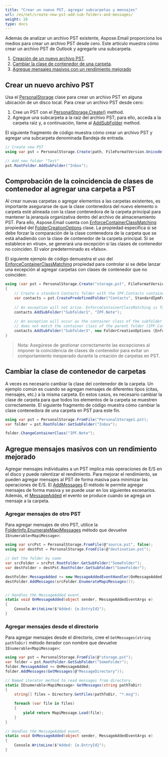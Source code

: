```yaml
---
title: "Crear un nuevo PST, agregar subcarpetas y mensajes"
url: /es/net/create-new-pst-add-sub-folders-and-messages/
weight: 10
type: docs
---
```



Además de analizar un archivo PST existente, Aspose.Email proporciona los medios para crear un archivo PST desde cero. Este artículo muestra cómo crear un archivo PST de Outlook y agregarle una subcarpeta.

1. [Creación de un nuevo archivo PST](#creating-a-new-pst-file).
1. [Cambiar la clase de contenedor de una carpeta](#changing-a-folders-container-class).
1. [Agregue mensajes masivos con un rendimiento mejorado](#add-bulk-messages-with-improved-performance)

## **Crear un nuevo archivo PST**

Usa el [PersonalStorage](https://reference.aspose.com/email/net/aspose.email.storage.pst/personalstorage/) clase para crear un archivo PST en alguna ubicación de un disco local. Para crear un archivo PST desde cero:

1. Cree un PST con el [PersonalStorage.Create()](https://reference.aspose.com/email/net/aspose.email.storage.pst/personalstorage/create/#create/) method.
1. Agregue una subcarpeta a la raíz del archivo PST; para ello, acceda a la carpeta raíz y, a continuación, llame al [AddSubFolder](https://reference.aspose.com/email/net/aspose.email.storage.pst/folderinfo/addsubfolder/#addsubfolder/) method.

El siguiente fragmento de código muestra cómo crear un archivo PST y agregar una subcarpeta denominada Bandeja de entrada.

```csharp
// Create new PST
using var pst = PersonalStorage.Create(path, FileFormatVersion.Unicode);

// Add new folder "Test"
pst.RootFolder.AddSubFolder("Inbox");
```
## **Comprobación de la coincidencia de clases de contenedor al agregar una carpeta a PST**

Al crear nuevas carpetas o agregar elementos a las carpetas existentes, es importante asegurarse de que la clase contenedora del nuevo elemento o carpeta esté alineada con la clase contenedora de la carpeta principal para mantener la jerarquía organizativa dentro del archivo de almacenamiento PST. Para ello, Aspose.Email cuenta con [EnforceContainerClassMatching](https://reference.aspose.com/email/net/aspose.email.storage.pst/foldercreationoptions/enforcecontainerclassmatching/) propiedad del [FolderCreationOptions](https://reference.aspose.com/email/net/aspose.email.storage.pst/foldercreationoptions/#foldercreationoptions-class) clase. La propiedad especifica si se debe forzar la comparación de la clase contenedora de la carpeta que se está añadiendo con la clase de contenedor de la carpeta principal. Si se establece en «true», se generará una excepción si las clases de contenedor no coinciden. El valor predeterminado es «falso».

El siguiente ejemplo de código demuestra el uso del [EnforceContainerClassMatching](https://reference.aspose.com/email/net/aspose.email.storage.pst/foldercreationoptions/enforcecontainerclassmatching/) propiedad para controlar si se debe lanzar una excepción al agregar carpetas con clases de contenedor que no coinciden:

```cs
using (var pst = PersonalStorage.Create("storage.pst", FileFormatVersion.Unicode))
{
    // Create a standard Contacts folder with the IPF.Contacts container class.
    var contacts = pst.CreatePredefinedFolder("Contacts", StandardIpmFolder.Contacts);
   
    // An exception will not arise. EnforceContainerClassMatching is false by default.
    contacts.AddSubFolder("Subfolder1", "IPF.Note");
   
    // An exception will occur as the container class of the subfolder being added (IPF.Note)
    // does not match the container class of the parent folder (IPF.Contact).
    contacts.AddSubFolder("Subfolder3", new FolderCreationOptions {EnforceContainerClassMatching = true, ContainerClass = "IPF.Note"});
}
```

>Nota: Asegúrese de gestionar correctamente las excepciones al imponer la coincidencia de clases de contenedor para evitar un comportamiento inesperado durante la creación de carpetas en PST.

## **Cambiar la clase de contenedor de carpetas**

A veces es necesario cambiar la clase del contenedor de la carpeta. Un ejemplo común es cuando se agregan mensajes de diferentes tipos (citas, mensajes, etc.) a la misma carpeta. En estos casos, es necesario cambiar la clase de carpeta para que todos los elementos de la carpeta se muestren correctamente. El siguiente fragmento de código muestra cómo cambiar la clase contenedora de una carpeta en PST para este fin.

```csharp
using var pst = PersonalStorage.FromFile("PersonalStorage1.pst);
var folder = pst.RootFolder.GetSubFolder("Inbox");

folder.ChangeContainerClass("IPF.Note");
```

## **Agregue mensajes masivos con un rendimiento mejorado**

Agregar mensajes individuales a un PST implica más operaciones de E/S en el disco y puede ralentizar el rendimiento. Para mejorar el rendimiento, se pueden agregar mensajes al PST de forma masiva para minimizar las operaciones de E/S.
El [AddMessages](https://reference.aspose.com/email/net/aspose.email.storage.pst/folderinfo/addmessages/) El método le permite agregar mensajes de forma masiva y se puede usar en los siguientes escenarios. Además, el [MessageAdded](https://reference.aspose.com/email/net/aspose.email.storage.pst/folderinfo/messageadded/) el evento se produce cuando se agrega un mensaje a la carpeta.

### **Agregar mensajes de otro PST**

Para agregar mensajes de otro PST, utilice la [FolderInfo.EnumerateMapiMessages](https://reference.aspose.com/email/net/aspose.email.storage.pst/folderinfo/enumeratemapimessages/) método que devuelve `IEnumerable<MapiMessage>`:

```csharp
using var srcPst = PersonalStorage.FromFile(@"source.pst", false);
using var destPst = PersonalStorage.FromFile(@"destination.pst");

// Get the folder by name
var srcFolder = srcPst.RootFolder.GetSubFolder("SomeFolder");
var destFolder = destPst.RootFolder.GetSubFolder("SomeFolder");

destFolder.MessageAdded += new MessageAddedEventHandler(OnMessageAdded);
destFolder.AddMessages(srcFolder.EnumerateMapiMessages());


// Handles the MessageAdded event.
static void OnMessageAdded(object sender, MessageAddedEventArgs e)
{
    Console.WriteLine($"Added: {e.EntryId}");
}
```

### **Agregar mensajes desde el directorio**

Para agregar mensajes desde el directorio, cree el `GetMessages(string pathToDir)` método iterador con nombre que devuelve `IEnumerable<MapiMessage>`:

```csharp
using var pst = PersonalStorage.FromFile(@"storage.pst");
var folder = pst.RootFolder.GetSubFolder("SomeFolder");
folder.MessageAdded += OnMessageAdded;
folder.AddMessages(GetMessages(@"MessageDirectory"));

// Named iterator method to read messages from directory.
static IEnumerable<MapiMessage> GetMessages(string pathToDir)
{
    string[] files = Directory.GetFiles(pathToDir, "*.msg");

    foreach (var file in files)
    {
        yield return MapiMessage.Load(file);
    }
}

// Handles the MessageAdded event.
static void OnMessageAdded(object sender, MessageAddedEventArgs e)
{
    Console.WriteLine($"Added: {e.EntryId}");
}
```

